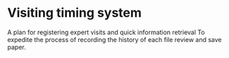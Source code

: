 # Visiting timing system

A plan for registering expert visits and quick information retrieval
To expedite the process of recording the history of each file review and save paper.